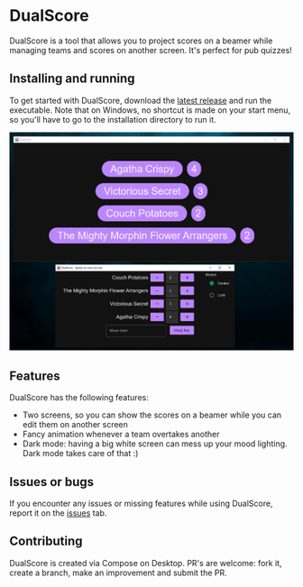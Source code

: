 # DualScore
DualScore is a tool that allows you to project scores on a beamer while managing teams and scores on another screen. It's perfect for pub quizzes!

## Installing and running
To get started with DualScore, download the [latest release](https://github.com/Cristan/DualScore/releases/latest) and run the executable. Note that on Windows, no shortcut is made on your start menu, so you'll have to go to the installation directory to run it.

![Screenshot](screenshot.png)

## Features
DualScore has the following features:

* Two screens, so you can show the scores on a beamer while you can edit them on another screen
* Fancy animation whenever a team overtakes another
* Dark mode: having a big white screen can mess up your mood lighting. Dark mode takes care of that :)

## Issues or bugs
If you encounter any issues or missing features while using DualScore, report it on the [issues](https://github.com/Cristan/DualScore/issues) tab.

## Contributing
DualScore is created via Compose on Desktop. PR's are welcome: fork it, create a branch, make an improvement and submit the PR.
